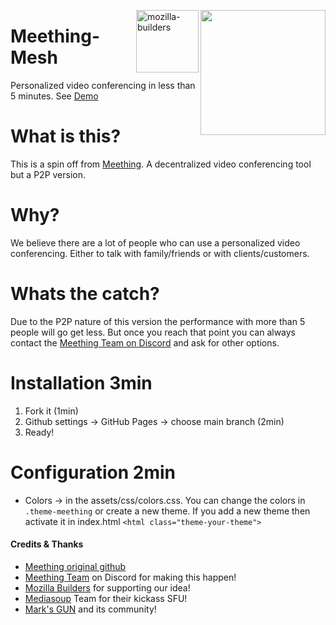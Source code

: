 <img src="https://i.imgur.com/XS79fTC.png" align="right" width=200> <img align="right" width="100" alt="mozilla-builders" src="https://user-images.githubusercontent.com/1423657/81992335-85346480-9643-11ea-8754-8275e98e06bc.png">

# Meething-Mesh
Personalized video conferencing in less than 5 minutes. See [Demo](https://meething.github.io/meething-mesh/)

# What is this?
This is a spin off from [Meething](https://github.com/meething/meething). A decentralized video conferencing tool but a P2P version. 

# Why?
We believe there are a lot of people who can use a personalized video conferencing. Either to talk with family/friends or with clients/customers. 

# Whats the catch?
Due to the P2P nature of this version the performance with more than 5 people will go get less. But once you reach that point you can always contact the [Meething Team on Discord](https://discord.gg/4vTnfry) and ask for other options.

# Installation 3min
1. Fork it (1min)
2. Github settings -> GitHub Pages -> choose main branch (2min)
3. Ready!

# Configuration 2min
* Colors -> in the assets/css/colors.css. You can change the colors in ```.theme-meething``` or create a new theme. If you add a new theme then activate it in index.html ```<html class="theme-your-theme">```


#### Credits & Thanks
* [Meething original github](https://github.com/meething/meething)
* [Meething Team](https://discord.gg/4vTnfry) on Discord for making this happen!
* [Mozilla Builders](https://builders.mozilla.community/) for supporting our idea!
* [Mediasoup](https://mediasoup.org) Team for their kickass SFU!
* [Mark's GUN](https://gun.eco/) and its community!
